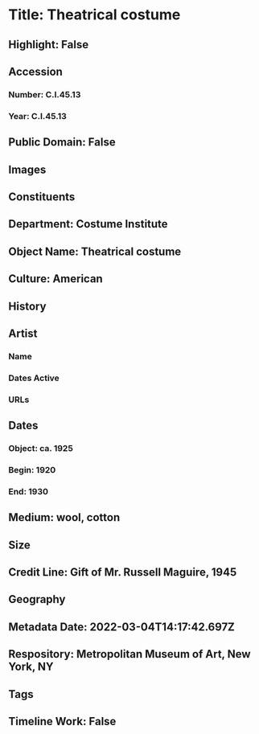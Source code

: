 # Title: Theatrical costume
## Highlight: False
## Accession
### Number: C.I.45.13
### Year: C.I.45.13
## Public Domain: False
## Images
## Constituents
## Department: Costume Institute
## Object Name: Theatrical costume
## Culture: American
## History
## Artist
### Name
### Dates Active
### URLs
## Dates
### Object: ca. 1925
### Begin: 1920
### End: 1930
## Medium: wool, cotton
## Size
## Credit Line: Gift of Mr. Russell Maguire, 1945
## Geography
## Metadata Date: 2022-03-04T14:17:42.697Z
## Respository: Metropolitan Museum of Art, New York, NY
## Tags
## Timeline Work: False